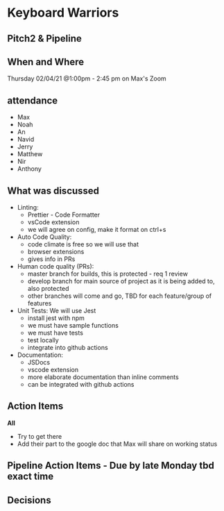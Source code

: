 # Keyboard Warriors

## Pitch2 & Pipeline

## When and Where

Thursday 02/04/21 @1:00pm - 2:45 pm on Max's Zoom

## attendance

- Max
- Noah
- An
- Navid
- Jerry
- Matthew
- Nir
- Anthony


## What was discussed

- Linting: 
  - Prettier - Code Formatter
  - vsCode extension
  - we will agree on config, make it format on ctrl+s
- Auto Code Quality:
  - code climate is free so we will use that
  - browser extensions
  - gives info in PRs
- Human code quality (PRs): 
  - master branch for builds, this is protected - req 1 review
  - develop branch for main source of project as it is being added to, also protected
  - other branches will come and go, TBD for each feature/group of features
- Unit Tests: We will use Jest
  - install jest with npm
  - we must have sample functions
  - we must have tests
  - test locally
  - integrate into github actions
- Documentation:
  - JSDocs
  - vscode extension
  - more elaborate documentation than inline comments
  - can be integrated with github actions


## Action Items

**All**
 - Try to get there 
 - Add their part to the google doc that Max will share on working status

## Pipeline Action Items - Due by late Monday tbd exact time


## Decisions 




